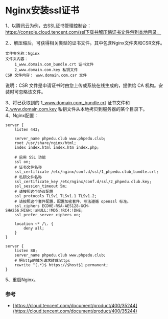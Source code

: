# Nginx安装ssl证书
1、以腾讯云为例，去SSL证书管理控制台：https://console.cloud.tencent.com/ssl下载并解压缩证书文件包到本地目录。  

2.、解压缩后，可获得相关类型的证书文件。其中包含Nginx文件夹和CSR文件。
```
文件夹名称：Nginx
文件夹内容：
    1_www.domain.com_bundle.crt 证书文件
    2_www.domain.com.key 私钥文件
CSR 文件内容： www.domain.com.csr 文件
```
说明：CSR 文件是申请证书时由您上传或系统在线生成的，提供给 CA 机构。安装时可忽略该文件。
    
3、将已获取到的 1_www.domain.com_bundle.crt 证书文件和 2_www.domain.com.key 私钥文件从本地拷贝到服务器的某个目录下。  
4、Nginx配置：
```
server {
    listen 443;

    server_name phpedu.club www.phpedu.club;
    root /usr/share/nginx/html;
    index index.html index.htm index.php;

    # 启用 SSL 功能
    ssl on;
    # 证书文件名称
    ssl_certificate /etc/nginx/conf.d/ssl/1_phpedu.club_bundle.crt;
    # 私钥文件名称
    ssl_certificate_key /etc/nginx/conf.d/ssl/2_phpedu.club.key;
    ssl_session_timeout 5m;
    # 请按照这个协议配置
    ssl_protocols TLSv1 TLSv1.1 TLSv1.2;
    # 请按照这个套件配置，配置加密套件，写法遵循 openssl 标准。
    ssl_ciphers ECDHE-RSA-AES128-GCM-SHA256:HIGH:!aNULL:!MD5:!RC4:!DHE;
    ssl_prefer_server_ciphers on;

    location ~* /\. {
        deny all;
    }
}

server {
    listen 80;
    server_name phpedu.club www.phpedu.club;
    # 把http的域名请求转成https
    rewrite ^(.*)$ https://$host$1 permanent;
}
```
5、重启Nginx。


### 参考
- [https://cloud.tencent.com/document/product/400/35244](https://cloud.tencent.com/document/product/400/35244)